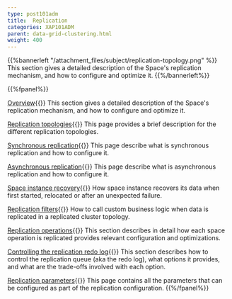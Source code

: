 ```yaml
---
type: post101adm
title:  Replication
categories: XAP101ADM
parent: data-grid-clustering.html
weight: 400
---
```



{{%bannerleft "/attachment_files/subject/replication-topology.png" %}}
This section gives a detailed description of the Space's replication mechanism, and how to configure and optimize it.
{{%/bannerleft%}}


{{%fpanel%}}

[Overview](./replication-overview.html){{<wbr>}}
This section gives a detailed description of the Space's replication mechanism, and how to configure and optimize it.

[Replication topologies](./replication-topologies.html){{<wbr>}}
This page provides a brief description for the different replication topologies.

[Synchronous replication](./synchronous-replication.html){{<wbr>}}
This page describe what is synchronous replication and how to configure it.

[Asynchronous replication](./asynchronous-replication.html){{<wbr>}}
This page describe what is asynchronous replication and how to configure it.

[Space instance recovery](./space-instance-recovery.html){{<wbr>}}
How space instance recovers its data when first started, relocated or after an unexpected failure.

[Replication filters](./cluster-replication-filters.html){{<wbr>}}
How to call custom business logic when data is replicated in a replicated cluster topology.

[Replication operations](./replication-operations.html){{<wbr>}}
This section describes in detail how each space operation is replicated provides relevant configuration and optimizations.

[Controlling the replication redo log](./controlling-the-replication-redo-log.html){{<wbr>}}
This section describes how to control the replication queue (aka the redo log), what options it provides, and what are the trade-offs involved with each option.


[Replication parameters](./replication-parameters.html){{<wbr>}}
This page contains all the parameters that can be configured as part of the replication configuration.
{{%/fpanel%}}


















